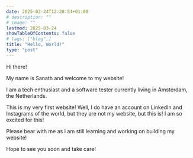 ```yaml
---
date: 2025-03-24T12:28:54+01:00
# description: ""
# image: ""
lastmod: 2025-03-24
showTableOfContents: false
# tags: ["blog",]
title: "Hello, World!"
type: "post"
---
```

Hi there!

My name is Sanath and welcome to my website!

I am a tech enthusiast and a software tester currently living in Amsterdam, the Netherlands. 

This is my very first website! Well, I do have an account on LinkedIn and Instagrams of the world, but they are not my website, but this is! I am so excited for this!

Please bear with me as I am still learning and working on building my website!

Hope to see you soon and take care!
